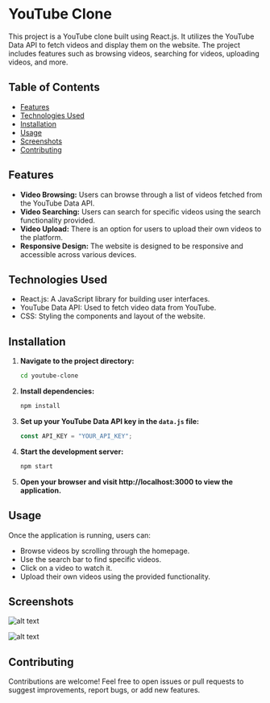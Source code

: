 # YouTube Clone

This project is a YouTube clone built using React.js. It utilizes the YouTube Data API to fetch videos and display them on the website. The project includes features such as browsing videos, searching for videos, uploading videos, and more.

## Table of Contents

- [Features](#features)
- [Technologies Used](#technologies-used)
- [Installation](#installation)
- [Usage](#usage)
- [Screenshots](#screenshots)
- [Contributing](#contributing)

## Features

- **Video Browsing:** Users can browse through a list of videos fetched from the YouTube Data API.
- **Video Searching:** Users can search for specific videos using the search functionality provided.
- **Video Upload:** There is an option for users to upload their own videos to the platform.
- **Responsive Design:** The website is designed to be responsive and accessible across various devices.

## Technologies Used

- React.js: A JavaScript library for building user interfaces.
- YouTube Data API: Used to fetch video data from YouTube.
- CSS: Styling the components and layout of the website.

## Installation

1. **Navigate to the project directory:**

   ```bash
   cd youtube-clone
   ```

2. **Install dependencies:**

   ```bash
   npm install
   ```

3. **Set up your YouTube Data API key in the `data.js` file:**

   ```javascript
   const API_KEY = "YOUR_API_KEY";
   ```

4. **Start the development server:**

   ```bash
   npm start
   ```

5. **Open your browser and visit http://localhost:3000 to view the application.**

## Usage

Once the application is running, users can:

- Browse videos by scrolling through the homepage.
- Use the search bar to find specific videos.
- Click on a video to watch it.
- Upload their own videos using the provided functionality.

## Screenshots

![alt text](<Screenshot (46).png>)

![alt text](<Screenshot (47).png>)

## Contributing

Contributions are welcome! Feel free to open issues or pull requests to suggest improvements, report bugs, or add new features.
